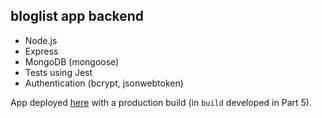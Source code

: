 ## bloglist app backend

- Node.js
- Express
- MongoDB (mongoose)
- Tests using Jest
- Authentication (bcrypt, jsonwebtoken)

App deployed [here](https://bloglister.herokuapp.com/) with a production build (in `build` developed in Part 5).
